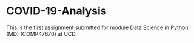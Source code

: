 # COVID-19-Analysis
This is the first assignment submitted for module Data Science in Python (MD) (COMP47670) at UCD. 
